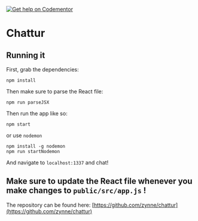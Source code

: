 [![Get help on Codementor](https://cdn.codementor.io/badges/get_help_github.svg)](https://www.codementor.io/aveline?utm_source=github&utm_medium=button&utm_term=aveline&utm_campaign=github)

# Chattur
## Running it

First, grab the dependencies:

    npm install
    
Then make sure to parse the React file:
    
    npm run parseJSX

Then run the app like so:

    npm start
    
or use `nodemon`

    npm install -g nodemon
    npm run startNodemon

And navigate to `localhost:1337` and chat!

## Make sure to update the React file whenever you make changes to `public/src/app.js` !

The repository can be found here: [https://github.com/zynne/chattur](https://github.com/zynne/chattur)
